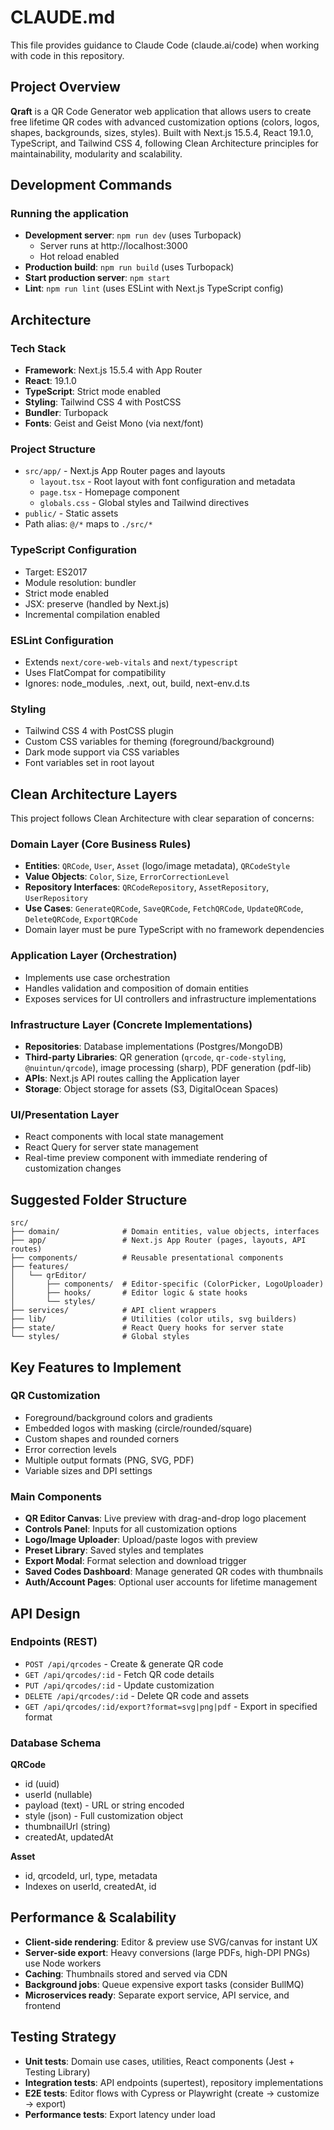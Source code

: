 # CLAUDE.md

This file provides guidance to Claude Code (claude.ai/code) when working with code in this repository.

## Project Overview

**Qraft** is a QR Code Generator web application that allows users to create free lifetime QR codes with advanced customization options (colors, logos, shapes, backgrounds, sizes, styles). Built with Next.js 15.5.4, React 19.1.0, TypeScript, and Tailwind CSS 4, following Clean Architecture principles for maintainability, modularity and scalability.

## Development Commands

### Running the application
- **Development server**: `npm run dev` (uses Turbopack)
  - Server runs at http://localhost:3000
  - Hot reload enabled
- **Production build**: `npm run build` (uses Turbopack)
- **Start production server**: `npm start`
- **Lint**: `npm run lint` (uses ESLint with Next.js TypeScript config)

## Architecture

### Tech Stack
- **Framework**: Next.js 15.5.4 with App Router
- **React**: 19.1.0
- **TypeScript**: Strict mode enabled
- **Styling**: Tailwind CSS 4 with PostCSS
- **Bundler**: Turbopack
- **Fonts**: Geist and Geist Mono (via next/font)

### Project Structure
- `src/app/` - Next.js App Router pages and layouts
  - `layout.tsx` - Root layout with font configuration and metadata
  - `page.tsx` - Homepage component
  - `globals.css` - Global styles and Tailwind directives
- `public/` - Static assets
- Path alias: `@/*` maps to `./src/*`

### TypeScript Configuration
- Target: ES2017
- Module resolution: bundler
- Strict mode enabled
- JSX: preserve (handled by Next.js)
- Incremental compilation enabled

### ESLint Configuration
- Extends `next/core-web-vitals` and `next/typescript`
- Uses FlatCompat for compatibility
- Ignores: node_modules, .next, out, build, next-env.d.ts

### Styling
- Tailwind CSS 4 with PostCSS plugin
- Custom CSS variables for theming (foreground/background)
- Dark mode support via CSS variables
- Font variables set in root layout

## Clean Architecture Layers

This project follows Clean Architecture with clear separation of concerns:

### Domain Layer (Core Business Rules)
- **Entities**: `QRCode`, `User`, `Asset` (logo/image metadata), `QRCodeStyle`
- **Value Objects**: `Color`, `Size`, `ErrorCorrectionLevel`
- **Repository Interfaces**: `QRCodeRepository`, `AssetRepository`, `UserRepository`
- **Use Cases**: `GenerateQRCode`, `SaveQRCode`, `FetchQRCode`, `UpdateQRCode`, `DeleteQRCode`, `ExportQRCode`
- Domain layer must be pure TypeScript with no framework dependencies

### Application Layer (Orchestration)
- Implements use case orchestration
- Handles validation and composition of domain entities
- Exposes services for UI controllers and infrastructure implementations

### Infrastructure Layer (Concrete Implementations)
- **Repositories**: Database implementations (Postgres/MongoDB)
- **Third-party Libraries**: QR generation (`qrcode`, `qr-code-styling`, `@nuintun/qrcode`), image processing (sharp), PDF generation (pdf-lib)
- **APIs**: Next.js API routes calling the Application layer
- **Storage**: Object storage for assets (S3, DigitalOcean Spaces)

### UI/Presentation Layer
- React components with local state management
- React Query for server state management
- Real-time preview component with immediate rendering of customization changes

## Suggested Folder Structure

```
src/
├── domain/              # Domain entities, value objects, interfaces
├── app/                 # Next.js App Router (pages, layouts, API routes)
├── components/          # Reusable presentational components
├── features/
│   └── qrEditor/
│       ├── components/  # Editor-specific (ColorPicker, LogoUploader)
│       ├── hooks/       # Editor logic & state hooks
│       └── styles/
├── services/            # API client wrappers
├── lib/                 # Utilities (color utils, svg builders)
├── state/               # React Query hooks for server state
└── styles/              # Global styles
```

## Key Features to Implement

### QR Customization
- Foreground/background colors and gradients
- Embedded logos with masking (circle/rounded/square)
- Custom shapes and rounded corners
- Error correction levels
- Multiple output formats (PNG, SVG, PDF)
- Variable sizes and DPI settings

### Main Components
- **QR Editor Canvas**: Live preview with drag-and-drop logo placement
- **Controls Panel**: Inputs for all customization options
- **Logo/Image Uploader**: Upload/paste logos with preview
- **Preset Library**: Saved styles and templates
- **Export Modal**: Format selection and download trigger
- **Saved Codes Dashboard**: Manage generated QR codes with thumbnails
- **Auth/Account Pages**: Optional user accounts for lifetime management

## API Design

### Endpoints (REST)
- `POST /api/qrcodes` - Create & generate QR code
- `GET /api/qrcodes/:id` - Fetch QR code details
- `PUT /api/qrcodes/:id` - Update customization
- `DELETE /api/qrcodes/:id` - Delete QR code and assets
- `GET /api/qrcodes/:id/export?format=svg|png|pdf` - Export in specified format

### Database Schema

**QRCode**
- id (uuid)
- userId (nullable)
- payload (text) - URL or string encoded
- style (json) - Full customization object
- thumbnailUrl (string)
- createdAt, updatedAt

**Asset**
- id, qrcodeId, url, type, metadata
- Indexes on userId, createdAt, id

## Performance & Scalability

- **Client-side rendering**: Editor & preview use SVG/canvas for instant UX
- **Server-side export**: Heavy conversions (large PDFs, high-DPI PNGs) use Node workers
- **Caching**: Thumbnails stored and served via CDN
- **Background jobs**: Queue expensive export tasks (consider BullMQ)
- **Microservices ready**: Separate export service, API service, and frontend

## Testing Strategy

- **Unit tests**: Domain use cases, utilities, React components (Jest + Testing Library)
- **Integration tests**: API endpoints (supertest), repository implementations
- **E2E tests**: Editor flows with Cypress or Playwright (create → customize → export)
- **Performance tests**: Export latency under load

